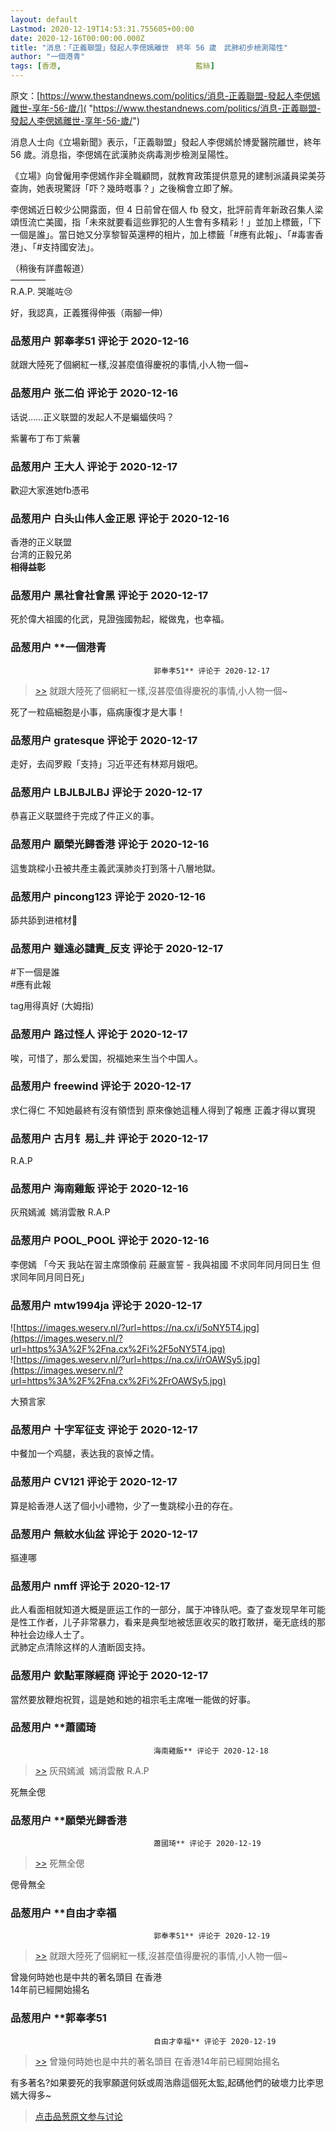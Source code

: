 ```yaml
---
layout: default
Lastmod: 2020-12-19T14:53:31.755605+00:00
date: 2020-12-16T00:00:00.000Z
title: "消息：「正義聯盟」發起人李偲嫣離世　終年 56 歲　武肺初步檢測陽性"
author: "一個港青"
tags: [香港,								藍絲]
---
```


原文：[https://www.thestandnews.com/politics/消息-正義聯盟-發起人李偲嫣離世-享年-56-歲/]( "https://www.thestandnews.com/politics/消息-正義聯盟-發起人李偲嫣離世-享年-56-歲/")  
  
消息人士向《立場新聞》表示，「正義聯盟」發起人李偲嫣於博愛醫院離世，終年 56 歲。消息指，李偲嫣在武漢肺炎病毒測步檢測呈陽性。  
  
《立場》向曾僱用李偲嫣作非全職顧問，就教育政策提供意見的建制派議員梁美芬查詢，她表現驚訝「吓？幾時嘅事？」之後稱會立即了解。  
  
李偲嫣近日較少公開露面，但 4 日前曾在個人 fb 發文，批評前青年新政召集人梁頌恆流亡美國，指「未來就要看這些罪犯的人生會有多精彩！」並加上標籤，「下一個是誰」。當日她又分享黎智英還柙的相片，加上標籤「#應有此報」、「#毒害香港」、「#支持國安法」。  
  
（稍後有詳盡報道）  
————  
R.A.P. 哭𠹌咗😢  
  
好，我認真，正義獲得伸張（兩腳一伸）

            
### 品葱用户 **郭奉孝51** 评论于 2020-12-16
        
就跟大陸死了個網紅一樣,沒甚麼值得慶祝的事情,小人物一個~
        


            
### 品葱用户 **张二伯** 评论于 2020-12-16
        
话说……正义联盟的发起人不是蝙蝠侠吗？  
  
紫薯布丁布丁紫薯
        


            
### 品葱用户 **王大人** 评论于 2020-12-17
        
歡迎大家進她fb憑弔
        


            
### 品葱用户 **白头山伟人金正恩** 评论于 2020-12-16
        
香港的正义联盟  
台湾的正毅兄弟  
**相得益彰**
        


            
### 品葱用户 **黑社會社會黑** 评论于 2020-12-17
        
死於偉大祖國的化武，見證強國勃起，縱做鬼，也幸福。
        


            
### 品葱用户 **一個港青				
									郭奉孝51** 评论于 2020-12-17
        
> [\>>]( "/article/item_id-565608#") 就跟大陸死了個網紅一樣,沒甚麼值得慶祝的事情,小人物一個~

  
死了一粒癌細胞是小事，癌病康復才是大事！
        


            
### 品葱用户 **gratesque** 评论于 2020-12-17
        
走好，去阎罗殿「支持」习近平还有林郑月娥吧。
        


            
### 品葱用户 **LBJLBJLBJ** 评论于 2020-12-17
        
恭喜正义联盟终于完成了件正义的事。
        


            
### 品葱用户 **願榮光歸香港** 评论于 2020-12-16
        
這隻跳樑小丑被共產主義武漢肺炎打到落十八層地獄。
        


            
### 品葱用户 **pincong123** 评论于 2020-12-16
        
舔共舔到进棺材🥴
        


            
### 品葱用户 **雖遠必譴責_反支** 评论于 2020-12-17
        
#下一個是誰  
#應有此報  
  
tag用得真好 (大姆指)
        


            
### 品葱用户 **路过怪人** 评论于 2020-12-17
        
唉，可惜了，那么爱国，祝福她来生当个中国人。
        


            
### 品葱用户 **freewind** 评论于 2020-12-17
        
求仁得仁 不知她最終有沒有領悟到 原來像她這種人得到了報應 正義才得以實現
        


            
### 品葱用户 **古月钅易辶井** 评论于 2020-12-17
        
R.A.P
        


            
### 品葱用户 **海南雞飯** 评论于 2020-12-16
        
灰飛嫣滅  嫣消雲散 R.A.P
        


            
### 品葱用户 **POOL_POOL** 评论于 2020-12-16
        
李偲嫣 「今天 我站在習主席頭像前 莊嚴宣誓 - 我與祖國 不求同年同月同日生 但求同年同月同日死」
        


            
### 品葱用户 **mtw1994ja** 评论于 2020-12-17
        
![https://images.weserv.nl/?url=https://na.cx/i/5oNY5T4.jpg](https://images.weserv.nl/?url=https%3A%2F%2Fna.cx%2Fi%2F5oNY5T4.jpg)  
![https://images.weserv.nl/?url=https://na.cx/i/rOAWSy5.jpg](https://images.weserv.nl/?url=https%3A%2F%2Fna.cx%2Fi%2FrOAWSy5.jpg)  
  
  
大預言家
        


            
### 品葱用户 **十字军征支** 评论于 2020-12-17
        
中餐加一个鸡腿，表达我的哀悼之情。
        


            
### 品葱用户 **CV121** 评论于 2020-12-17
        
算是給香港人送了個小小禮物，少了一隻跳樑小丑的存在。
        


            
### 品葱用户 **無紋水仙盆** 评论于 2020-12-17
        
摳連哪
        


            
### 品葱用户 **nmff** 评论于 2020-12-17
        
此人看面相就知道大概是匪运工作的一部分，属于冲锋队吧。查了查发现早年可能是性工作者，儿子非常暴力，看来是典型地被恁匪收买的敢打敢拼，毫无底线的那种社会边缘人士了。  
武肺定点清除这样的人渣断固支持。
        


            
### 品葱用户 **欽點軍隊經商** 评论于 2020-12-17
        
當然要放鞭炮祝賀，這是她和她的祖宗毛主席唯一能做的好事。
        


            
### 品葱用户 **蕭國琦				
									海南雞飯** 评论于 2020-12-18
        
> [\>>]( "/article/item_id-565782#") 灰飛嫣滅  嫣消雲散 R.A.P

  
  
死無全偲
        


            
### 品葱用户 **願榮光歸香港				
									蕭國琦** 评论于 2020-12-19
        
> [\>>]( "/article/item_id-566061#") 死無全偲

  
偲骨無全
        


            
### 品葱用户 **自由才幸福				
									郭奉孝51** 评论于 2020-12-19
        
> [\>>]( "/article/item_id-565608#") 就跟大陸死了個網紅一樣,沒甚麼值得慶祝的事情,小人物一個~

  
  
曾幾何時她也是中共的著名頭目 在香港  
14年前已經開始揚名
        


            
### 品葱用户 **郭奉孝51				
									自由才幸福** 评论于 2020-12-19
        
> [\>>]( "/article/item_id-566827#") 曾幾何時她也是中共的著名頭目 在香港14年前已經開始揚名

  
  
有多著名?如果要死的我寧願選何妖或周浩鼎這個死太監,起碼他們的破壞力比李思嫣大得多~
        






> [点击品葱原文参与讨论](https://pincong.rocks/article/27501)

